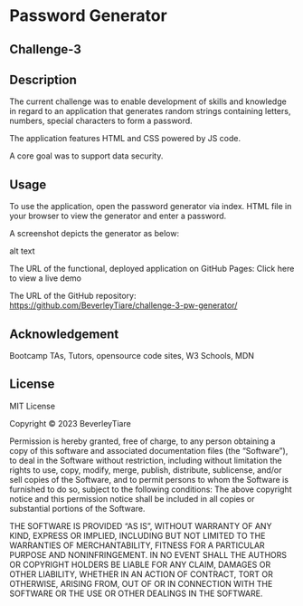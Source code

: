 # Password Generator

## Challenge-3

## Description

The current challenge was to enable development of skills and knowledge in regard to an application that generates random strings containing letters, numbers, special characters to form a password.

The application features HTML and CSS powered by JS code.

A core goal was to support data security.

## Usage

To use the application, open the password generator via index. HTML file in your browser to view the generator and enter a password.

A screenshot depicts the generator as below:

alt text

The URL of the functional, deployed application on GitHub Pages:
Click here to view a live demo

The URL of the GitHub repository:
https://github.com/BeverleyTiare/challenge-3-pw-generator/

## Acknowledgement
Bootcamp TAs, Tutors, opensource code sites, W3 Schools, MDN

## License

MIT License

Copyright © 2023 BeverleyTiare

Permission is hereby granted, free of charge, to any person obtaining a copy of this software and associated documentation files (the “Software”), to deal in the Software without restriction, including without limitation the rights to use, copy, modify, merge, publish, distribute, sublicense, and/or sell copies of the Software, and to permit persons to whom the Software is furnished to do so, subject to the following conditions: The above copyright notice and this permission notice shall be included in all copies or substantial portions of the Software.

THE SOFTWARE IS PROVIDED “AS IS”, WITHOUT WARRANTY OF ANY KIND, EXPRESS OR IMPLIED, INCLUDING BUT NOT LIMITED TO THE WARRANTIES OF MERCHANTABILITY, FITNESS FOR A PARTICULAR PURPOSE AND NONINFRINGEMENT. IN NO EVENT SHALL THE AUTHORS OR COPYRIGHT HOLDERS BE LIABLE FOR ANY CLAIM, DAMAGES OR OTHER LIABILITY, WHETHER IN AN ACTION OF CONTRACT, TORT OR OTHERWISE, ARISING FROM, OUT OF OR IN CONNECTION WITH THE SOFTWARE OR THE USE OR OTHER DEALINGS IN THE SOFTWARE.
